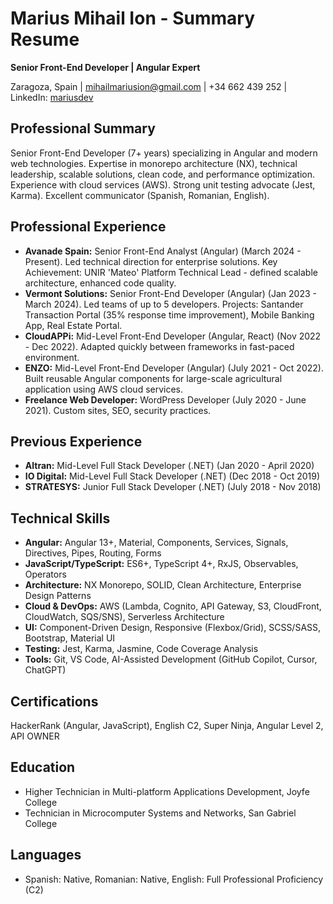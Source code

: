 # Marius Mihail Ion - Summary Resume

**Senior Front-End Developer | Angular Expert**

Zaragoza, Spain | mihailmariusion@gmail.com | +34 662 439 252 | LinkedIn: [mariusdev](https://www.linkedin.com/in/mariusdev)

## Professional Summary

Senior Front-End Developer (7+ years) specializing in Angular and modern web technologies. Expertise in monorepo architecture (NX), technical leadership, scalable solutions, clean code, and performance optimization. Experience with cloud services (AWS). Strong unit testing advocate (Jest, Karma). Excellent communicator (Spanish, Romanian, English).

## Professional Experience

- **Avanade Spain:** Senior Front-End Analyst (Angular) (March 2024 - Present). Led technical direction for enterprise solutions. Key Achievement: UNIR 'Mateo' Platform Technical Lead - defined scalable architecture, enhanced code quality.
- **Vermont Solutions:** Senior Front-End Developer (Angular) (Jan 2023 - March 2024). Led teams of up to 5 developers. Projects: Santander Transaction Portal (35% response time improvement), Mobile Banking App, Real Estate Portal.
- **CloudAPPi:** Mid-Level Front-End Developer (Angular, React) (Nov 2022 - Dec 2022). Adapted quickly between frameworks in fast-paced environment.
- **ENZO:** Mid-Level Front-End Developer (Angular) (July 2021 - Oct 2022). Built reusable Angular components for large-scale agricultural application using AWS cloud services.
- **Freelance Web Developer:** WordPress Developer (July 2020 - June 2021). Custom sites, SEO, security practices.

## Previous Experience

- **Altran:** Mid-Level Full Stack Developer (.NET) (Jan 2020 - April 2020)
- **IO Digital:** Mid-Level Full Stack Developer (.NET) (Dec 2018 - Oct 2019)
- **STRATESYS:** Junior Full Stack Developer (.NET) (July 2018 - Nov 2018)

## Technical Skills

- **Angular:** Angular 13+, Material, Components, Services, Signals, Directives, Pipes, Routing, Forms
- **JavaScript/TypeScript:** ES6+, TypeScript 4+, RxJS, Observables, Operators
- **Architecture:** NX Monorepo, SOLID, Clean Architecture, Enterprise Design Patterns
- **Cloud & DevOps:** AWS (Lambda, Cognito, API Gateway, S3, CloudFront, CloudWatch, SQS/SNS), Serverless Architecture
- **UI:** Component-Driven Design, Responsive (Flexbox/Grid), SCSS/SASS, Bootstrap, Material UI
- **Testing:** Jest, Karma, Jasmine, Code Coverage Analysis
- **Tools:** Git, VS Code, AI-Assisted Development (GitHub Copilot, Cursor, ChatGPT)

## Certifications

HackerRank (Angular, JavaScript), English C2, Super Ninja, Angular Level 2, API OWNER

## Education

- Higher Technician in Multi-platform Applications Development, Joyfe College
- Technician in Microcomputer Systems and Networks, San Gabriel College

## Languages

- Spanish: Native, Romanian: Native, English: Full Professional Proficiency (C2)
